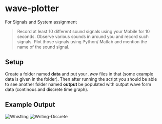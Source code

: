 # wave-plotter
For Signals and System assignment

> Record at least 10 different sound signals using your Mobile for 10
> seconds. Observe various sounds in around you and record such signals.
> Plot those signals using Python/ Matlab and mention the name of the
> sound signal.

## Setup
Create a folder named **data** and put your *.wav* files in that (some example data is given in the folder). Then after running the script you should be able to see another folder named **output** be populated with output wave form data (continous and discrete time graph).

## Example Output
![Whistling](https://user-images.githubusercontent.com/23121752/115126591-c79db880-9fed-11eb-9ec3-281de9d1109e.png)
![Writing-Discrete](https://user-images.githubusercontent.com/23121752/115126476-df287180-9fec-11eb-8997-c14c686b0131.png)

